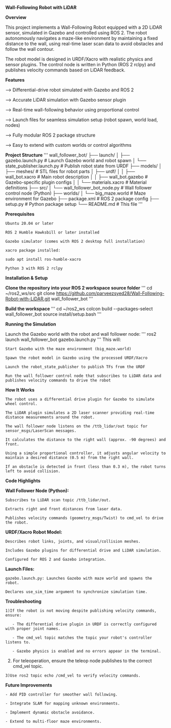 **Wall-Following Robot with LiDAR**

**Overview**

This project implements a Wall-Following Robot equipped with a 2D LiDAR sensor, simulated in Gazebo and controlled using ROS 2. The robot autonomously navigates a maze-like environment by maintaining a fixed distance to the wall, using real-time laser scan data to avoid obstacles and follow the wall contour.

The robot model is designed in URDF/Xacro with realistic physics and sensor plugins. The control node is written in Python (ROS 2 rclpy) and publishes velocity commands based on LiDAR feedback.

**Features**

   --> Differential-drive robot simulated with Gazebo and ROS 2

   --> Accurate LiDAR simulation with Gazebo sensor plugin

   --> Real-time wall-following behavior using proportional control

   --> Launch files for seamless simulation setup (robot spawn, world load, nodes)

   --> Fully modular ROS 2 package structure

   --> Easy to extend with custom worlds or control algorithms

**Project Structure**
'''
wall_follower_bot/
├── launch/
│   ├── gazebo.launch.py          # Launch Gazebo world and robot spawn
│   └── state_publisher.launch.py # Publish robot state from URDF
├── models/
│   ├── meshes/                   # STL files for robot parts
│   ├── urdf/
│   │   ├── wall_bot.xacro        # Main robot description
│   │   ├── wall_bot.gazebo       # Gazebo-specific plugin configs
│   │   └── materials.xacro       # Material definitions
├── src/
│   └── wall_follower_bot_node.py # Wall follower control node (Python)
├── worlds/
│   └── big_maze.world            # Maze environment for Gazebo
├── package.xml                  # ROS 2 package config
├── setup.py                    # Python package setup
└── README.md                   # This file
'''

**Prerequisites**

    Ubuntu 20.04 or later

    ROS 2 Humble Hawksbill or later installed

    Gazebo simulator (comes with ROS 2 desktop full installation)

    xacro package installed:

    sudo apt install ros-humble-xacro

    Python 3 with ROS 2 rclpy

**Installation & Setup**

**Clone the repository into your ROS 2 workspace source folder**
'''
cd ~/ros2_ws/src
git clone https://github.com/parveezsyed28/Wall-Following-Robot-with-LiDAR.git wall_follower_bot
'''

**Build the workspace**
'''
    cd ~/ros2_ws
    colcon build --packages-select wall_follower_bot
    source install/setup.bash
'''

**Running the Simulation**

Launch the Gazebo world with the robot and wall follower node:
'''
ros2 launch wall_follower_bot gazebo.launch.py
'''
This will:

    Start Gazebo with the maze environment (big_maze.world)

    Spawn the robot model in Gazebo using the processed URDF/Xacro

    Launch the robot_state_publisher to publish TFs from the URDF

    Run the wall follower control node that subscribes to LiDAR data and publishes velocity commands to drive the robot

**How It Works**

    The robot uses a differential drive plugin for Gazebo to simulate wheel control.

    The LiDAR plugin simulates a 2D laser scanner providing real-time distance measurements around the robot.

    The wall follower node listens on the /ttb_lidar/out topic for sensor_msgs/LaserScan messages.

    It calculates the distance to the right wall (approx. -90 degrees) and front.

    Using a simple proportional controller, it adjusts angular velocity to maintain a desired distance (0.5 m) from the right wall.

    If an obstacle is detected in front (less than 0.3 m), the robot turns left to avoid collision.

**Code Highlights**

**Wall Follower Node (Python):**

    Subscribes to LiDAR scan topic /ttb_lidar/out.

    Extracts right and front distances from laser data.

    Publishes velocity commands (geometry_msgs/Twist) to cmd_vel to drive the robot.

**URDF/Xacro Robot Model:**

    Describes robot links, joints, and visual/collision meshes.

    Includes Gazebo plugins for differential drive and LiDAR simulation.

    Configured for ROS 2 and Gazebo integration.

**Launch Files:**

    gazebo.launch.py: Launches Gazebo with maze world and spawns the robot.

    Declares use_sim_time argument to synchronize simulation time.

**Troubleshooting**

    1)If the robot is not moving despite publishing velocity commands, ensure:

       - The differential drive plugin in URDF is correctly configured with proper joint names.

       - The cmd_vel topic matches the topic your robot's controller listens to.

       - Gazebo physics is enabled and no errors appear in the terminal.

   2) For teleoperation, ensure the teleop node publishes to the correct cmd_vel topic.

    3)Use ros2 topic echo /cmd_vel to verify velocity commands.

**Future Improvements**

    - Add PID controller for smoother wall following.

    - Integrate SLAM for mapping unknown environments.

    - Implement dynamic obstacle avoidance.

    - Extend to multi-floor maze environments.
